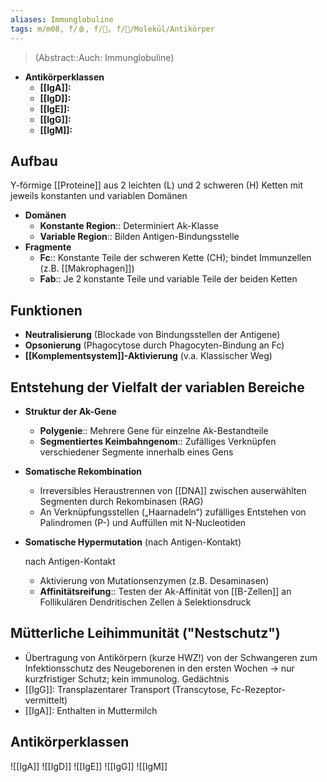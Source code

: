 ```yaml
---
aliases: Immunglobuline
tags: m/m08, f/🩸, f/🦠, f/🧪/Molekül/Antikörper
---
```

> (Abstract::Auch: Immunglobuline)
- **Antikörperklassen**
	- **[[IgA]]:**
	- **[[IgD]]:**
	- **[[IgE]]:**
	- **[[IgG]]:**
	- **[[IgM]]:**

## Aufbau

Y-förmige [[Proteine]] aus 2 leichten (L) und 2 schweren (H) Ketten mit jeweils konstanten und variablen Domänen

- **Domänen**
    - **Konstante Region**:: Determiniert Ak-Klasse
    - **Variable Region**:: Bilden Antigen-Bindungsstelle
- **Fragmente**
    - **Fc**:: Konstante Teile der schweren Kette (CH); bindet Immunzellen (z.B. [[Makrophagen]])
    - **Fab**:: Je 2 konstante Teile und variable Teile der beiden Ketten

## Funktionen

- **Neutralisierung** (Blockade von Bindungsstellen der Antigene)
- **Opsonierung** (Phagocytose durch Phagocyten-Bindung an Fc)
- **[[Komplementsystem]]-Aktivierung** (v.a. Klassischer Weg)

## Entstehung der Vielfalt der variablen Bereiche

- **Struktur der Ak-Gene**
    - **Polygenie**:: Mehrere Gene für einzelne Ak-Bestandteile
    - **Segmentiertes Keimbahngenom**:: Zufälliges Verknüpfen verschiedener Segmente innerhalb eines Gens
- **Somatische Rekombination**
    - Irreversibles Heraustrennen von [[DNA]] zwischen auserwählten Segmenten durch Rekombinasen (RAG)
    - An Verknüpfungsstellen („Haarnadeln“) zufälliges Entstehen von Palindromen (P-) und Auffüllen mit N-Nucleotiden
- **Somatische Hypermutation** (nach Antigen-Kontakt)

    nach Antigen-Kontakt

    - Aktivierung von Mutationsenzymen (z.B. Desaminasen)
    - **Affinitätsreifung**:: Testen der Ak-Affinität von [[B-Zellen]] an Follikulären Dendritischen Zellen à Selektionsdruck


## Mütterliche Leihimmunität ("Nestschutz")

- Übertragung von Antikörpern (kurze HWZ!) von der Schwangeren zum Infektionsschutz des Neugeborenen in den ersten Wochen → nur kurzfristiger Schutz; kein immunolog. Gedächtnis
- [[IgG]]: Transplazentarer Transport (Transcytose, Fc-Rezeptor-vermittelt)
- [[IgA]]: Enthalten in Muttermilch

## Antikörperklassen
![[IgA]]
![[IgD]]
![[IgE]]
![[IgG]]
![[IgM]]
